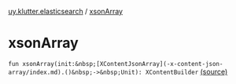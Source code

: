 [uy.klutter.elasticsearch](index.md) / [xsonArray](.)


# xsonArray
`fun xsonArray(init:&nbsp;[XContentJsonArray](-x-content-json-array/index.md).()&nbsp;->&nbsp;Unit): XContentBuilder` [(source)](https://github.com/kohesive/klutter/blob/master/elasticsearch-jdk7/src/main/kotlin/uy/klutter/elasticsearch/XContent.kt#L154)


